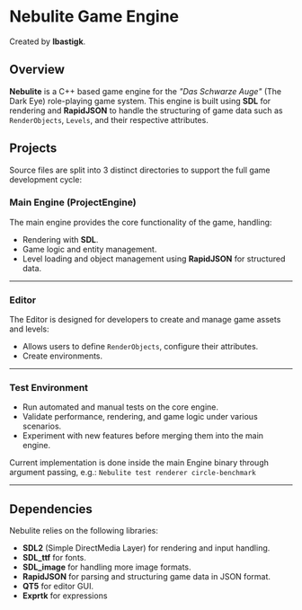 # Nebulite Game Engine
Created by **lbastigk**.

## Overview

**Nebulite** is a C++ based game engine for the _"Das Schwarze Auge"_ (The Dark Eye) role-playing game system. This engine is built using **SDL** for rendering and **RapidJSON** to handle the structuring of game data such as `RenderObjects`, `Levels`, and their respective attributes.

## Projects

Source files are split into 3 distinct directories to support the full game development cycle:

### Main Engine (ProjectEngine)

The main engine provides the core functionality of the game, handling:

- Rendering with **SDL**.
- Game logic and entity management.
- Level loading and object management using **RapidJSON** for structured data.

---

### Editor

The Editor is designed for developers to create and manage game assets and levels:

- Allows users to define `RenderObjects`, configure their attributes.
- Create environments.

---

### Test Environment

- Run automated and manual tests on the core engine.
- Validate performance, rendering, and game logic under various scenarios.
- Experiment with new features before merging them into the main engine.

Current implementation is done inside the main Engine binary through argument passing, e.g.:
`Nebulite test renderer circle-benchmark`

---

## Dependencies

Nebulite relies on the following libraries:

- **SDL2** (Simple DirectMedia Layer) for rendering and input handling.
- **SDL_ttf** for fonts.
- **SDL_image** for handling more image formats.
- **RapidJSON** for parsing and structuring game data in JSON format.
- **QT5** for editor GUI.
- **Exprtk** for expressions



